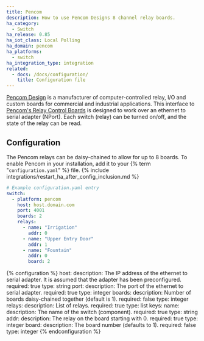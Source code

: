 ```yaml
---
title: Pencom
description: How to use Pencom Designs 8 channel relay boards.
ha_category:
  - Switch
ha_release: 0.85
ha_iot_class: Local Polling
ha_domain: pencom
ha_platforms:
  - switch
ha_integration_type: integration
related:
  - docs: /docs/configuration/
    title: Configuration file
---
```


[Pencom Design](https://www.pencomdesign.com/) is a manufacturer of computer-controlled relay, I/O and custom boards for commercial and industrial applications.  This interface to [Pencom's Relay Control Boards](https://www.pencomdesign.com/relay-boards) is designed to work over an ethernet to serial adapter (NPort).  Each switch (relay) can be turned on/off, and the state of the relay can be read.

## Configuration

The Pencom relays can be daisy-chained to allow for up to 8 boards. To enable Pencom in your installation, add it to your {% term "`configuration.yaml`" %} file.
{% include integrations/restart_ha_after_config_inclusion.md %}

``` yaml
# Example configuration.yaml entry
switch:
  - platform: pencom
    host: host.domain.com
    port: 4001
    boards: 2
    relays:
      - name: "Irrigation"
        addr: 0
      - name: "Upper Entry Door"
        addr: 1
      - name: "Fountain"
        addr: 0
        board: 2
```

{% configuration %}
host:
  description: The IP address of the ethernet to serial adapter.  It is assumed that the adapter has been preconfigured.
  required: true
  type: string
port:
  description: The port of the ethernet to serial adapter.
  required: true
  type: integer
boards:
  description: Number of boards daisy-chained together (default is 1).
  required: false
  type: integer
relays:
  description: List of relays.
  required: true
  type: list
  keys:
    name:
      description: The name of the switch (component).
      required: true
      type: string
    addr:
      description: The relay on the board starting with 0.
      required: true
      type: integer
    board:
      description: The board number (defaults to 1).
      required: false
      type: integer
{% endconfiguration %}
